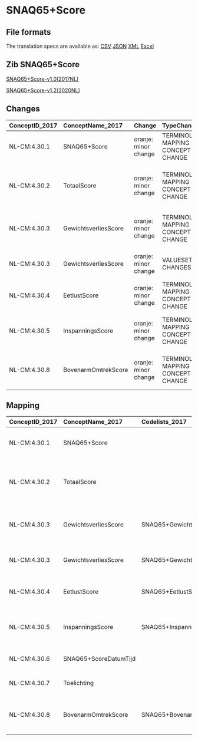 # SNAQ65+Score
## File formats

The translation specs are available as: 
[CSV](../csv/SNAQ65+Score.csv) [JSON](../json/SNAQ65+Score.json) [XML](../xml/SNAQ65+Score.xml) [Excel](../excel/SNAQ65+Score.xlsx)



## Zib SNAQ65+Score

[SNAQ65+Score-v1.0(2017NL)](https://zibs.nl/wiki/SNAQ65+Score-v1.0(2017NL))

[SNAQ65+Score-v1.2(2020NL)](https://zibs.nl/wiki/SNAQ65+Score-v1.2(2020NL))









## Changes

| ConceptID_2017   | ConceptName_2017     | Change               | TypeChange                         | Impact_heen   | TRANSLATIE_spec_heen                                                                                    | Impact_terug   | TRANSLATIE_spec_terug                                                                                    | Omschrijving                                |
|:-----------------|:---------------------|:---------------------|:-----------------------------------|:--------------|:--------------------------------------------------------------------------------------------------------|:---------------|:---------------------------------------------------------------------------------------------------------|:--------------------------------------------|
| NL-CM:4.30.1     | SNAQ65+Score         | oranje: minor change | TERMINOLOGY MAPPING CONCEPT CHANGE | Medium        | SCT DefinitionCode [blank] -> [108321000146101 SNAQ voor 65+]                                           | Medium         | SCT DefinitionCode  [108321000146101 SNAQ voor 65+] -> [blank]                                           | SNOMED CT DefintionCode concept aangepast   |
| NL-CM:4.30.2     | TotaalScore          | oranje: minor change | TERMINOLOGY MAPPING CONCEPT CHANGE | Medium        | SCT DefinitionCode [blank] -> [108891000146109 Short Nutritional Questionnaire for age 65+ total score] | Medium         | SCT DefinitionCode  [108891000146109 Short Nutritional Questionnaire for age 65+ total score] -> [blank] | SNOMED CT DefintionCode concept aangepast   |
| NL-CM:4.30.3     | GewichtsverliesScore | oranje: minor change | TERMINOLOGY MAPPING CONCEPT CHANGE | Medium        | SCT DefinitionCode [blank] -> [4030003 SNAQ65+Score GewichtsverliesScore]                               | Medium         | SCT DefinitionCode  [4030003 SNAQ65+Score GewichtsverliesScore] -> [blank]                               | SNOMED CT DefintionCode concept aangepast   |
| NL-CM:4.30.3     | GewichtsverliesScore | oranje: minor change | VALUESET CHANGES                   | Low           | valuesets 2017 -> valueset 2020 regel                                                                   | Medium         | valuesets 2017 <- valueset 2020 regel                                                                    | Foutieve Snomed code in codelijst aangepast |
| NL-CM:4.30.4     | EetlustScore         | oranje: minor change | TERMINOLOGY MAPPING CONCEPT CHANGE | Medium        | SCT DefinitionCode [blank] -> [4030004 SNAQ65+Score EetlustScore]                                       | Medium         | SCT DefinitionCode  [4030004 SNAQ65+Score EetlustScore] -> [blank]                                       | SNOMED CT DefintionCode concept aangepast   |
| NL-CM:4.30.5     | InspanningsScore     | oranje: minor change | TERMINOLOGY MAPPING CONCEPT CHANGE | Medium        | SCT DefinitionCode [blank] -> [4030005 SNAQ65+Score InspanningsScore]                                   | Medium         | SCT DefinitionCode  [4030005 SNAQ65+Score InspanningsScore] -> [blank]                                   | SNOMED CT DefintionCode concept aangepast   |
| NL-CM:4.30.8     | BovenarmOmtrekScore  | oranje: minor change | TERMINOLOGY MAPPING CONCEPT CHANGE | Medium        | SCT DefinitionCode [blank] -> [4030008 SNAQ65+Score BovenarmOmtrekScore]                                | Medium         | SCT DefinitionCode  [4030008 SNAQ65+Score BovenarmOmtrekScore] -> [blank]                                | SNOMED CT DefintionCode concept aangepast   |

## Mapping

| ConceptID_2017   | ConceptName_2017      | Codelists_2017                       | Change                  | ConceptID_2020   | ConceptName_2020      | Codelists_2020                       | Bits    | Omschrijving                                | TypeChange                         | Impact_heen   | TRANSLATIE_spec_heen                                                                                    | Impact_terug   | TRANSLATIE_spec_terug                                                                                    |
|:-----------------|:----------------------|:-------------------------------------|:------------------------|:-----------------|:----------------------|:-------------------------------------|:--------|:--------------------------------------------|:-----------------------------------|:--------------|:--------------------------------------------------------------------------------------------------------|:---------------|:---------------------------------------------------------------------------------------------------------|
| NL-CM:4.30.1     | SNAQ65+Score          |                                      | oranje: minor change    | NL-CM:4.30.1     | SNAQ65+Score          |                                      | ZIB-929 | SNOMED CT DefintionCode concept aangepast   | TERMINOLOGY MAPPING CONCEPT CHANGE | Medium        | SCT DefinitionCode [blank] -> [108321000146101 SNAQ voor 65+]                                           | Medium         | SCT DefinitionCode  [108321000146101 SNAQ voor 65+] -> [blank]                                           |
| NL-CM:4.30.2     | TotaalScore           |                                      | oranje: minor change    | NL-CM:4.30.2     | TotaalScore           |                                      | ZIB-929 | SNOMED CT DefintionCode concept aangepast   | TERMINOLOGY MAPPING CONCEPT CHANGE | Medium        | SCT DefinitionCode [blank] -> [108891000146109 Short Nutritional Questionnaire for age 65+ total score] | Medium         | SCT DefinitionCode  [108891000146109 Short Nutritional Questionnaire for age 65+ total score] -> [blank] |
| NL-CM:4.30.3     | GewichtsverliesScore  | SNAQ65+GewichtsverliesScoreCodelijst | oranje: minor change    | NL-CM:4.30.3     | GewichtsverliesScore  | SNAQ65+GewichtsverliesScoreCodelijst | ZIB-929 | SNOMED CT DefintionCode concept aangepast   | TERMINOLOGY MAPPING CONCEPT CHANGE | Medium        | SCT DefinitionCode [blank] -> [4030003 SNAQ65+Score GewichtsverliesScore]                               | Medium         | SCT DefinitionCode  [4030003 SNAQ65+Score GewichtsverliesScore] -> [blank]                               |
| NL-CM:4.30.3     | GewichtsverliesScore  | SNAQ65+GewichtsverliesScoreCodelijst | oranje: minor change    | NL-CM:4.30.3     | GewichtsverliesScore  | SNAQ65+GewichtsverliesScoreCodelijst | ZIB-718 | Foutieve Snomed code in codelijst aangepast | VALUESET CHANGES                   | Low           | valuesets 2017 -> valueset 2020 regel                                                                   | Medium         | valuesets 2017 <- valueset 2020 regel                                                                    |
| NL-CM:4.30.4     | EetlustScore          | SNAQ65+EetlustScoreCodelijst         | oranje: minor change    | NL-CM:4.30.4     | EetlustScore          | SNAQ65+EetlustScoreCodelijst         | ZIB-929 | SNOMED CT DefintionCode concept aangepast   | TERMINOLOGY MAPPING CONCEPT CHANGE | Medium        | SCT DefinitionCode [blank] -> [4030004 SNAQ65+Score EetlustScore]                                       | Medium         | SCT DefinitionCode  [4030004 SNAQ65+Score EetlustScore] -> [blank]                                       |
| NL-CM:4.30.5     | InspanningsScore      | SNAQ65+InspanningsScoreCodelijst     | oranje: minor change    | NL-CM:4.30.5     | InspanningsScore      | SNAQ65+InspanningsScoreCodelijst     | ZIB-929 | SNOMED CT DefintionCode concept aangepast   | TERMINOLOGY MAPPING CONCEPT CHANGE | Medium        | SCT DefinitionCode [blank] -> [4030005 SNAQ65+Score InspanningsScore]                                   | Medium         | SCT DefinitionCode  [4030005 SNAQ65+Score InspanningsScore] -> [blank]                                   |
| NL-CM:4.30.6     | SNAQ65+ScoreDatumTijd |                                      | groen: geen wijzigingen | NL-CM:4.30.6     | SNAQ65+ScoreDatumTijd |                                      |         |                                             |                                    |               |                                                                                                         |                |                                                                                                          |
| NL-CM:4.30.7     | Toelichting           |                                      | groen: geen wijzigingen | NL-CM:4.30.7     | Toelichting           |                                      |         |                                             |                                    |               |                                                                                                         |                |                                                                                                          |
| NL-CM:4.30.8     | BovenarmOmtrekScore   | SNAQ65+BovenarmOmtrekScoreCodelijst  | oranje: minor change    | NL-CM:4.30.8     | BovenarmOmtrekScore   | SNAQ65+BovenarmOmtrekScoreCodelijst  | ZIB-929 | SNOMED CT DefintionCode concept aangepast   | TERMINOLOGY MAPPING CONCEPT CHANGE | Medium        | SCT DefinitionCode [blank] -> [4030008 SNAQ65+Score BovenarmOmtrekScore]                                | Medium         | SCT DefinitionCode  [4030008 SNAQ65+Score BovenarmOmtrekScore] -> [blank]                                |

